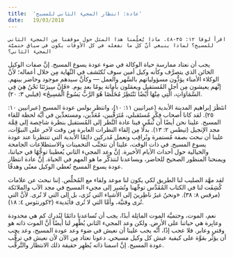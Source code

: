```yaml
---
title:  'عادة: انتظار المجيء الثاني للمسيح'
date:   19/03/2018
---
```


`اقرأ لوقا ١٢: ٣٥-٤٨. ماذا يُعلِّمنا هذا المثل حول موقفنا مِن المجيء الثاني للمسيح؟ لماذا ينبغي أنَّ كل ما نفعله في كل الأوقات يكون في سياق حتميَّة المجيء الثاني؟`

يجب أن نعتاد ممارسة حياة الوكالة في ضوء عودة يسوع المسيح. إنَّ صفات الوكيل الخائن الذي يتصرَّف وكأنه وكيل أمين سوف تُكتَشف في النِّهاية مِن خلال أعماله؛ لأنَّ الوكلاء الأمناء يؤدُّون مسؤولياتهم بالسَّهر والعمل — وكأنَّ سيدهم موجود وحاضر بينهم. إنَّهم يعيشون مِن أجل المُستقبل ويعمَلون بأمانة يومًا بعد يوم. «فَإِنَّ سِيرَتَنَا نَحْنُ هِيَ فِي السَّمَاوَاتِ، الَّتِي مِنْهَا أَيْضًا نَنْتَظِرُ مُخَلِّصًا هُوَ الرَّبُّ يَسُوعُ الْمَسِيحُ» (فيلبي ٣: ٢٠).

انتَظَرَ إبراهيم المدينة الأبدية (عبرانيين ١١: ١٠)، وانتظر بولس عودة المسيح (عبرانيين ١٠: ٢٥). لقد كانا أصحاب فِكْرٍ مُستَقبلي، مُتَرَقُّبين، مُعَدِّين، ومستعدِّين في أيَّة لحظة للقاء المسيح. علينا نحن أيضًا أن نُنمِّي فينا عادة النَّظر إلى المُستقبل بنظرة شاخِصة إلى قِمَّة مجد الإنجيل (تيطس ٢: ١٣). بدلًا مِن إلقاء النظرات العابرة مِن وقت لآخر على النبوَّات، علينا أن نبحث بصفة مُستمرة ونُراقِب ونعمل مُدركين دائِمًا الأبدية التي تنتظرنا عند عودة يسوع المسيح. في ذات الوقت، علينا أن نتجنَّب التخمينات والاستطلاعات الجامحة والخيالية حول أحداث الأيام الأخيرة. إنَّ وعد المجيء الثاني يُعطينا توجُّهًا في حياتنا، ويمنحنا المنظور الصحيح للحاضر، ويساعدنا لنتذكَّر ما هو المهم في الحياة. إنَّ عادة انتظار عودة يسوع المسيح تُعطي الوكيل معنًى وهدفًا.

لقد مهَّد الصليب لنا الطريق لكي يكون لنا موعد ولقاء مع المُخلِّص. إننا نبحث عن علامات كُشِفَت لنا في الكتاب المُقَدَّس توجِّهنا وتُشير إلى مجيء المسيح في مجد الآب والملائكة (مرقس ٨: ٣٨). «ونحنُ غيرُ ناظِرينَ إلى الأشياء التي تُرَى، بل إلى التي لا تُرى. لأنَّ التي تُرى وقتيَّة، وأمَّا التي لا تُرى فأبَدية» (٢كورنثوس ٤: ١٨).

نعم، الموت، وحتميَّة الموت الماثِلة أبدًا، يجب أن تُساعدنا دائمًا لِنُدرِك كم هي محدودة وعابِرة هي حياتنا على الأرض. ولكن وعد المجيء الثاني يُظْهِر لنا أيضًا أنَّ الموت ذاته هو وقتي وعابر. فلا عجب إذًا، أنَّه يجب علينا أن نعيش في ضوء وعد عودة المسيح، وعد يجب أن يؤثِّر بقوَّة على كيفية عيش كل وكيل مسيحي. دعونا نعتاد مِن الآن لأن نعيش في ترقُّب عودة المسيح. إنَّ اسمنا ذاته يُظهِر حقيقة ذلك الانتظار والتَّرقُّب.